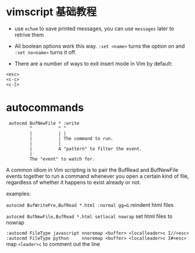 # vimscript 基础教程

<!--
ID: 159aecf0-3038-4120-a3a1-6c715c061b97
Status: draft
Date: 2017-07-25T23:34:00
Modified: 2020-05-16T11:46:16
wp_id: 733
-->

* use `echom` to save printed messages, you can use `messages` later to retrive them

* All boolean options work this way. `:set <name>` turns the option on and `:set no<name>` turns it off.

* There are a number of ways to exit insert mode in Vim by default:

```
<esc>
<c-c>
<c-[>
```

# autocommands

```
 autocmd BufNewFile * :write
         ^          ^ ^
         |          | |
         |          | The command to run.
         |          |
         |          A "pattern" to filter the event.
         |
         The "event" to watch for.
```

A common idiom in Vim scripting is to pair the BufRead and BufNewFile events together to run a command whenever you open a certain kind of file, regardless of whether it happens to exist already or not.

examples:

`autocmd BufWritePre,BufRead *.html :normal gg=G`  reindent html files

`autocmd BufNewFile,BufRead *.html setlocal nowrap`  set html files to nowrap

`:autocmd FileType javascript nnoremap <buffer> <localleader>c I//<esc>
:autocmd FileType python     nnoremap <buffer> <localleader>c I#<esc>` map `<leader>c` to comment out the line